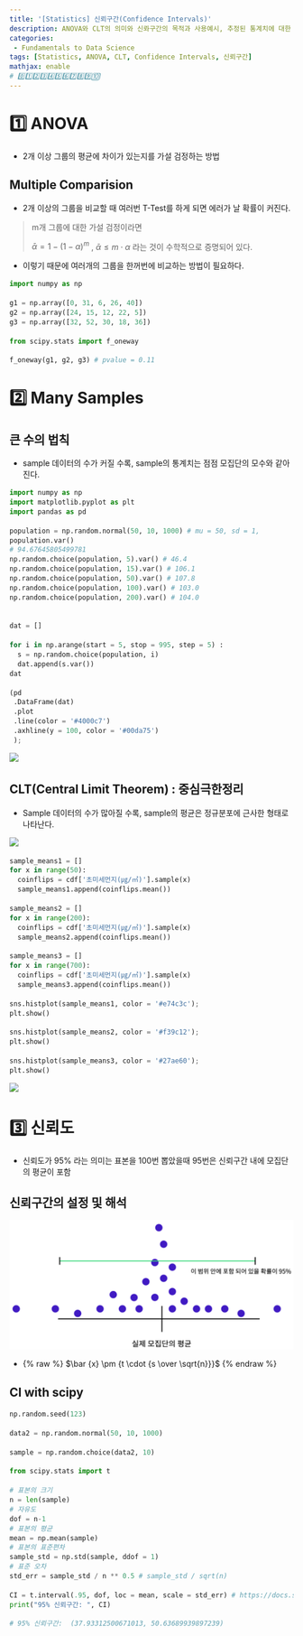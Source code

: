 ```yaml
---
title: '[Statistics] 신뢰구간(Confidence Intervals)'
description: ANOVA와 CLT의 의미와 신롸구간의 목적과 사용예시, 추정된 통계치에 대한 신뢰구간 계산
categories:
 - Fundamentals to Data Science
tags: [Statistics, ANOVA, CLT, Confidence Intervals, 신뢰구간]
mathjax: enable
# 0️⃣1️⃣2️⃣3️⃣4️⃣5️⃣6️⃣7️⃣8️⃣9️⃣🔟
---
```


# 1️⃣ ANOVA
- 2개 이상 그룹의 평균에 차이가 있는지를 가설 검정하는 방법

## Multiple Comparision
- 2개 이상의 그룹을 비교할 때 여러번 T-Test를 하게 되면 에러가 날 확률이 커진다.

>m개 그룹에 대한 가설 검정이라면 
>
>$\bar{\alpha} =  {1 - (1 - \alpha)}^{m}$ , $\bar{\alpha} \leq m \cdot {\alpha}$ 라는 것이 수학적으로 증명되어 있다.

- 이렇기 때문에 여러개의 그룹을 한꺼번에 비교하는 방법이 필요하다.

```python
import numpy as np

g1 = np.array([0, 31, 6, 26, 40])
g2 = np.array([24, 15, 12, 22, 5])
g3 = np.array([32, 52, 30, 18, 36])

from scipy.stats import f_oneway

f_oneway(g1, g2, g3) # pvalue = 0.11 
```

# 2️⃣ Many Samples

## 큰 수의 법칙
- sample 데이터의 수가 커질 수록, sample의 통계치는 점점 모집단의 모수와 같아진다.

```python
import numpy as np
import matplotlib.pyplot as plt
import pandas as pd

population = np.random.normal(50, 10, 1000) # mu = 50, sd = 1, 
population.var() 
# 94.67645805499781
np.random.choice(population, 5).var() # 46.4
np.random.choice(population, 15).var() # 106.1
np.random.choice(population, 50).var() # 107.8
np.random.choice(population, 100).var() # 103.0
np.random.choice(population, 200).var() # 104.0


dat = []

for i in np.arange(start = 5, stop = 995, step = 5) :
  s = np.random.choice(population, i)
  dat.append(s.var())
dat

(pd
 .DataFrame(dat)
 .plot
 .line(color = '#4000c7')
 .axhline(y = 100, color = '#00da75')
 );
```

![](https://images.velog.io/images/6mini/post/96b3ee4d-c18e-4ecf-be20-d5e027989ae4/%E1%84%89%E1%85%B3%E1%84%8F%E1%85%B3%E1%84%85%E1%85%B5%E1%86%AB%E1%84%89%E1%85%A3%E1%86%BA%202021-07-19%2018.02.22.png)

## CLT(Central Limit Theorem) : 중심극한정리
 - Sample 데이터의 수가 많아질 수록, sample의 평균은 정규분포에 근사한 형태로 나타난다.

 ![](https://images.velog.io/images/6mini/post/587bb0eb-2c54-4174-b22a-bd45bfbc7bf4/%E1%84%89%E1%85%B3%E1%84%8F%E1%85%B3%E1%84%85%E1%85%B5%E1%86%AB%E1%84%89%E1%85%A3%E1%86%BA%202021-07-19%2021.47.22.png)

```python
sample_means1 = []
for x in range(50):
  coinflips = cdf['초미세먼지(㎍/㎥)'].sample(x)
  sample_means1.append(coinflips.mean())
  
sample_means2 = []
for x in range(200):
  coinflips = cdf['초미세먼지(㎍/㎥)'].sample(x)
  sample_means2.append(coinflips.mean())
  
sample_means3 = []
for x in range(700):
  coinflips = cdf['초미세먼지(㎍/㎥)'].sample(x)
  sample_means3.append(coinflips.mean())

sns.histplot(sample_means1, color = '#e74c3c');
plt.show()

sns.histplot(sample_means2, color = '#f39c12');
plt.show()

sns.histplot(sample_means3, color = '#27ae60');
plt.show()
```
![](https://images.velog.io/images/6mini/post/03484898-6f10-4467-bdd5-fe3c9046151e/%E1%84%89%E1%85%B3%E1%84%8F%E1%85%B3%E1%84%85%E1%85%B5%E1%86%AB%E1%84%89%E1%85%A3%E1%86%BA%202021-07-19%2021.49.00.png)

# 3️⃣ 신뢰도
- 신뢰도가 95% 라는 의미는 표본을 100번 뽑았을때 95번은 신뢰구간 내에 모집단의 평균이 포함

## 신뢰구간의 설정 및 해석

![4](/assets/images/4.png)

- {% raw %} $\bar {x} \pm {t \cdot {s \over \sqrt{n}}}$ {% endraw %}

## CI with scipy

```python
np.random.seed(123)

data2 = np.random.normal(50, 10, 1000)

sample = np.random.choice(data2, 10)

from scipy.stats import t

# 표본의 크기
n = len(sample)
# 자유도
dof = n-1
# 표본의 평균
mean = np.mean(sample)
# 표본의 표준편차
sample_std = np.std(sample, ddof = 1)
# 표준 오차
std_err = sample_std / n ** 0.5 # sample_std / sqrt(n)

CI = t.interval(.95, dof, loc = mean, scale = std_err) # https://docs.scipy.org/doc/scipy/reference/generated/scipy.stats.t.html
print("95% 신뢰구간: ", CI)

# 95% 신뢰구간:  (37.93312500671013, 50.63689939897239)
```